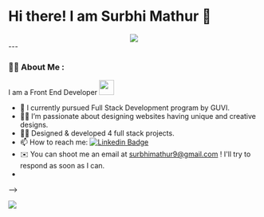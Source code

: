 <h1> Hi there! I am Surbhi Mathur 👋 </h1>

<div classname="image" align="center">
<img src="https://media.giphy.com/media/paTz7UZbPfTZFRYnnB/giphy.gif" />
</div>
---

### :woman_technologist: About Me :

I am a Front End Developer <img src="https://media.giphy.com/media/cNfIqjpCY1zqfaLmd8/giphy.gif" width="30"> 
- 🌱 I currently pursued Full Stack Development program by GUVI.
- :woman_artist: I’m passionate about designing websites having unique and creative designs.
- :woman_technologist: Designed & developed 4 full stack projects.
- 📫 How to reach me: [![Linkedin Badge](https://img.shields.io/badge/-surbhi-blue?style=flat&logo=Linkedin&logoColor=white)](https://www.linkedin.com/in/surbhi-mathur-0958b71b5/)
- ✉️  You can shoot me an email at surbhimathur9@gmail.com ! I'll try to respond as soon as I can.
- 
-->

<div classname="badges">
<a href="https://www.linkedin.com/in/surbhi-mathur-0958b71b5/" target="_blank">
<img src="https://img.shields.io/badge/LinkedIn-blue?logo=linkedin&logoColor=white&style=for-the-badge" />
</a>
</div>
